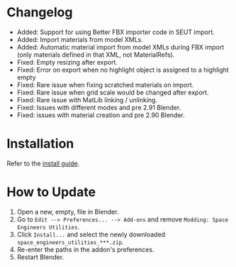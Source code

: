 # Changelog
* Added: Support for using Better FBX importer code in SEUT import.
* Added: Import materials from model XMLs.
* Added: Automatic material import from model XMLs during FBX import (only materials defined in that XML, not MaterialRefs).
* Fixed: Empty resizing after export.
* Fixed: Error on export when no highlight object is assigned to a highlight empty
* Fixed: Rare issue when fixing scratched materials on import.
* Fixed: Rare issue when grid scale would be changed after export.
* Fixed: Rare issue with MatLib linking / unlinking.
* Fixed: Issues with different modes and pre 2.91 Blender.
* Fixed: issues with material creation and pre 2.90 Blender.

# Installation
Refer to the [install guide](https://space-engineers-modding.github.io/modding-reference/tutorials/tools/3d-modelling/seut/setup.html).

# How to Update
1. Open a new, empty, file in Blender.
2. Go to `Edit --> Preferences... --> Add-ons` and remove `Modding: Space Engineers Utilities`.
3. Click `Install...` and select the newly downloaded `space_engineers_utilities_***.zip`.
4. Re-enter the paths in the addon's preferences.
5. Restart Blender.